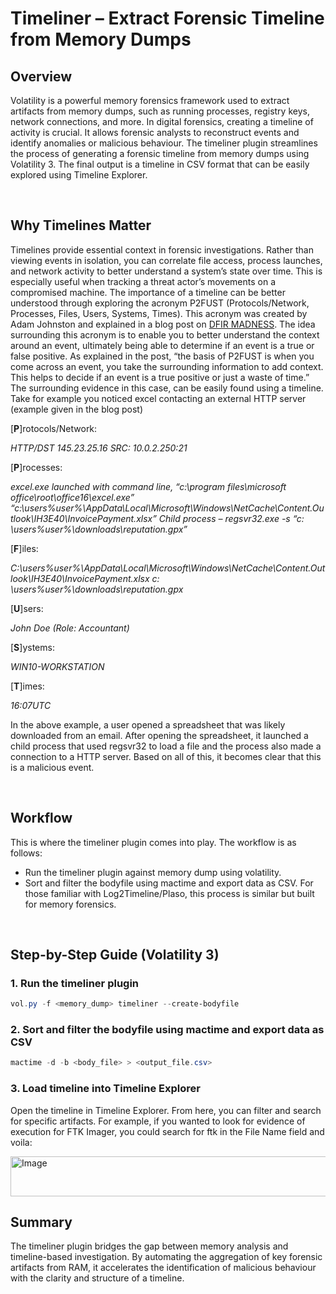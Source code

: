 # Timeliner – Extract Forensic Timeline from Memory Dumps

## Overview

Volatility is a powerful memory forensics framework used to extract artifacts from memory dumps, such as running processes, registry keys, network connections, and more. In digital forensics, creating a timeline of activity is crucial. It allows forensic analysts to reconstruct events and identify anomalies or malicious behaviour. The timeliner plugin streamlines the process of generating a forensic timeline from memory dumps using Volatility 3. The final output is a timeline in CSV format that can be easily explored using Timeline Explorer. 

<br>

## Why Timelines Matter

Timelines provide essential context in forensic investigations. Rather than viewing events in isolation, you can correlate file access, process launches, and network activity to better understand a system’s state over time. This is especially useful when tracking a threat actor’s movements on a compromised machine. 
The importance of a timeline can be better understood through exploring the acronym P2FUST (Protocols/Network, Processes, Files, Users, Systems, Times). This acronym was created by Adam Johnston and explained in a blog post on [DFIR MADNESS](https://dfirmadness.com/p2fust-adding-context-to-declare-bad/). The idea surrounding this acronym is to enable you to better understand the context around an event, ultimately being able to determine if an event is a true or false positive. As explained in the post, “the basis of P2FUST is when you come across an event, you take the surrounding information to add context. This helps to decide if an event is a true positive or just a waste of time.” The surrounding evidence in this case, can be easily found using a timeline. Take for example you noticed excel contacting an external HTTP server (example given in the blog post)

[**P**]rotocols/Network:

*HTTP/DST 145.23.25.16 SRC: 10.0.2.250:21*

[**P**]rocesses:

*excel.exe launched with command line, “c:\program files\microsoft office\root\office16\excel.exe” “c:\users\%user%\AppData\Local\Microsoft\Windows\NetCache\Content.Outlook\IH3E40\InvoicePayment.xlsx”
Child process – regsvr32.exe -s “c: \users\%user%\downloads\reputation.gpx”*

[**F**]iles:

*C:\users\%user%\AppData\Local\Microsoft\Windows\NetCache\Content.Outlook\IH3E40\InvoicePayment.xlsx
c: \users\%user%\downloads\reputation.gpx*

[**U**]sers:

*John Doe (Role: Accountant)* 

[**S**]ystems:

*WIN10-WORKSTATION* 

[**T**]imes:

*16:07UTC*

In the above example, a user opened a spreadsheet that was likely downloaded from an email. After opening the spreadsheet, it launched a child process that used regsvr32 to load a file and the process also made a connection to a HTTP server. Based on all of this, it becomes clear that this is a malicious event. 

<br>

## Workflow

This is where the timeliner plugin comes into play. The workflow is as follows:
- Run the timeliner plugin against memory dump using volatility. 
- Sort and filter the bodyfile using mactime and export data as CSV.
For those familiar with Log2Timeline/Plaso, this process is similar but built for memory forensics. 

<br>

## Step-by-Step Guide (Volatility 3)

### 1. Run the timeliner plugin 
```powershell
vol.py -f <memory_dump> timeliner --create-bodyfile
```

### 2. Sort and filter the bodyfile using mactime and export data as CSV

```powershell
mactime -d -b <body_file> > <output_file.csv>
```

### 3. Load timeline into Timeline Explorer

Open the timeline in Timeline Explorer. From here, you can filter and search for specific artifacts. For example, if you wanted to look for evidence of execution for FTK Imager, you could search for ftk in the File Name field and voila:

<img width="602" height="64" alt="Image" src="https://github.com/user-attachments/assets/c150895a-3d1f-495c-8c58-02b737ce846a" />

<br>

## Summary

The timeliner plugin bridges the gap between memory analysis and timeline-based investigation. By automating the aggregation of key forensic artifacts from RAM, it accelerates the identification of malicious behaviour with the clarity and structure of a timeline. 
